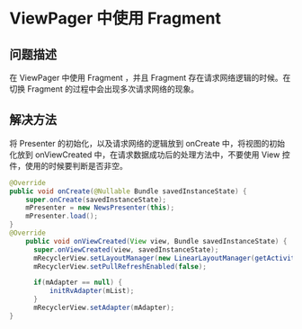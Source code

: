 # ViewPager 中使用 Fragment

## 问题描述

在 ViewPager 中使用 Fragment ，并且 Fragment 存在请求网络逻辑的时候。在切换 Fragment 的过程中会出现多次请求网络的现象。

## 解决方法

将 Presenter 的初始化，以及请求网络的逻辑放到 onCreate 中，将视图的初始化放到 onViewCreated 中，在请求数据成功后的处理方法中，不要使用 View 控件，使用的时候要判断是否非空。

```java
@Override
public void onCreate(@Nullable Bundle savedInstanceState) {
    super.onCreate(savedInstanceState);
    mPresenter = new NewsPresenter(this);
    mPresenter.load();
}
@Override
    public void onViewCreated(View view, Bundle savedInstanceState) {
      super.onViewCreated(view, savedInstanceState);
      mRecyclerView.setLayoutManager(new LinearLayoutManager(getActivity()));
      mRecyclerView.setPullRefreshEnabled(false);

      if(mAdapter == null) {
          initRvAdapter(mList);
      }
      mRecyclerView.setAdapter(mAdapter);
}
```
